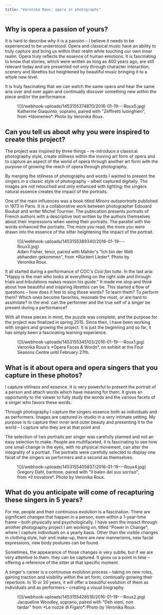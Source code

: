 ```yaml
---
title: "Veronika Roux: opera in photographs"
---
```


## Why is opera a passion of yours?

It is hard to describe why it is a passion – I believe it needs to be experienced to be understood. Opera and classical music have an ability to truly capture and bring us within their realm while touching our own inner realm. Opera truly reflects the essence of human emotions. It is fascinating to know that stories, which were written as long as 400 years ago, are still relevant today and are presented not only through character interaction, scenery and librettos but heightened by beautiful music bringing it to a whole new level. 

It is truly fascinating that we can watch the same opera and hear the same aria over and over again and continually discover something new within the piece and/or the performance.

<figure data-type="image">![](/webhook-uploads/1453155374870/2016-01-19---Roux5.jpg)
<figcaption>Katherine Giaquinto, soprano, paired with "Zeffiretti lusinghieri", from *Idomeneo*. Photo by Veronika Roux.</figcaption>
</figure>

## Can you tell us about why you were inspired to create this project?

The project was inspired by three things – re-introduce a classical photography style, create stillness within the moving art form of opera and to capture an aspect of the world of opera through another art form with the purpose of growing the reach of opera through photography.

By merging the stillness of photography and words I wanted to present the singers in a classic style of photography – albeit captured digitally. The images are not retouched and only enhanced with lighting; the singers natural essence creates the impact of the portraits. 

One of the main influences was a book titled *Miroirs autoportraits* published in 1973 in Paris. It is a collaborative work between photographer Edouard Boubat and writer Michel Tournier. The publication presents portraits of French authors with a descriptive text written by the authors themselves about their impressions when seeing their portraits. The parallel with the words enhanced the portraits. The more you read, the more you were drawn into the essence of the sitter heightening the impact of the portrait. 

<figure data-type="image">![](/webhook-uploads/1453155389340/2016-01-19---Roux3.jpg)
<figcaption>Adam Fisher, tenor, paired with Mahler's "Ich bin der Welt abhanden gekommen", from *Rückert Lieder*. Photo by Veronika Roux.</figcaption>
</figure>

It all started during a performance of COC's *Così fan tutte*. In the last aria: "Happy is the man who looks at everything on the right side and through trials and tribulations makes reason his guide." It made me stop and think about how beautiful and inspiring librettos can be. This started a flow of questions – how does it feel to sing those words? To learn them? To perform them?  Which ones become favorites, resonate the most, or are hard to assimilate? In the end: can the performer and the true self of a singer be present during a performance?

With all these pieces in mind, the puzzle was complete, and the purpose for the project was finalized in spring 2015. Since then, I have been working with singers and growing the project. It is just the beginning and so far, it has simply been a fascinating learning experience.

<figure data-type="image">![](/webhook-uploads/1453155345103/2016-01-19---Roux1.jpg)
<figcaption>Veronika Roux's *Opera Faces & Words*, on exhibit at the Four Seasons Centre until February 27th.</figcaption>
</figure>

##  What is it about opera and opera singers that you capture in these photos?

I capture stillness and essence. It is very powerful to present the portrait of a person and attach words which have meaning for them. It gives an opportunity to the viewer to fully study the words and the various facets of a singer who favors these words.

Through photography I capture the singers essence both as individuals and as performers. Images are captured in-studio in a very intimate setting. My purpose is to capture their inner and outer beauty and presenting it to the world – I capture who they are at that point and 

The selection of two portraits per singer was carefully planned and not an easy selection to make. People are multifaceted, it is fascinating to see how one small change in the eyes, with no physical movement, can alter the integrality of a portrait. The portraits were carefully selected to display one facet of the singers as performers and a second as themselves.

<figure data-type="image">![](/webhook-uploads/1453155405837/2016-01-19---Roux4.jpg)
<figcaption>Gregory Dahl, baritone, paired with "Il balen del suo sorriso", from *Il trovatore*. Photo by Veronika Roux.</figcaption>
</figure>

## What do you anticipate will come of recapturing these singers in 5 years?

For me, people and their continuous evolution is a fascination. There are significant changes that happen in a person, even within a 1-year-time frame  – both physically and psychologically. I have seen the impact through another photography project I am working on, titled "Power in Change", where I capture individuals on a yearly basis. Other than the visible changes in clothing style, hair and make-up, there are new mannerisms, new facial expressions, new body postures can be found.  

Sometimes, the appearance of those changes is very subtle, but if we are very attentive to them. they can be captured. It gives us a point in time – offering a reference of the sitter at that specific moment.

A singer's career is a continuous evolution process – taking on new roles, gaining traction and visibility within the art form, continually growing their repertoire. In 10 or 20 years, it will offer a beautiful evolution of them as individuals and as performers – creating a visual biography.

<figure data-type="image">![](/webhook-uploads/1453155428518/2016-01-19---Roux2.jpg)
<figcaption>Jacqueline Woodley, soprano, paired with "Deh vieni, non tardar" from *Le nozze di Figaro*. Photo by Veronika Roux.</figcaption>
</figure>

